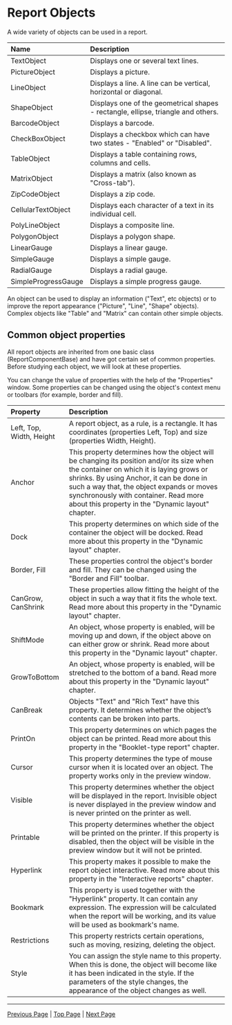 # Report Objects

A wide variety of objects can be used in a report.

| Name | Description |
|:-|:-|
| TextObject | Displays one or several text lines. |
| PictureObject | Displays a picture. |
| LineObject | Displays a line. A line can be vertical, horizontal or diagonal. |
| ShapeObject | Displays one of the geometrical shapes - rectangle, ellipse, triangle and others. |
| BarcodeObject | Displays a barcode. |
| CheckBoxObject | Displays a checkbox which can have two states - "Enabled" or "Disabled". |
| TableObject | Displays a table containing rows, columns and  cells. |
| MatrixObject | Displays a matrix (also known as "Cross-tab"). |
| ZipCodeObject | Displays a zip code. |
| CellularTextObject | Displays each character of a text in its individual cell. |
| PolyLineObject | Displays a composite line. |
| PolygonObject | Displays a polygon shape. |
| LinearGauge | Displays a linear gauge. |
| SimpleGauge | Displays a simple gauge. |
| RadialGauge | Displays a radial gauge. |
| SimpleProgressGauge | Displays a simple progress gauge. |

An object can be used to display an information ("Text", etc objects) or to improve the report appearance ("Picture", "Line", "Shape" objects). Complex objects like "Table" and "Matrix" can contain other simple objects.

## Common object properties

All report objects are inherited from one basic class (ReportComponentBase) and have got certain set of common properties. Before studying each object, we will look at these properties.

You can change the value of properties with the help of the "Properties" window. Some properties can be changed using the object's context menu or toolbars (for example, border and fill).

| Property | Description |
|:-|:-|
| Left, Top, Width, Height | A report object, as a rule, is a rectangle. It has coordinates (properties Left, Top) and size (properties Width, Height). |
| Anchor | This property determines how the object will be changing its position and/or its size when the container on which it is laying grows or shrinks. By using Anchor, it can be done in such a way that, the object expands or moves synchronously with container. Read more about this property in the "Dynamic layout" chapter. |
| Dock | This property determines on which side of the container the object will be docked. Read more about this property in the "Dynamic layout" chapter. |
| Border, Fill | These properties control the object's border and fill. They can be changed using the "Border and Fill" toolbar. |
| CanGrow, CanShrink | These properties allow fitting the height of the object in such a way that it fits the whole text. Read more about this property in the "Dynamic layout" chapter. |
| ShiftMode | An object, whose property is enabled, will be moving up and down, if the object above on can either grow or shrink. Read more about this property in the "Dynamic layout" chapter. |
| GrowToBottom | An object, whose property is enabled, will be stretched to the bottom of a band. Read more about this property in the "Dynamic layout" chapter. |
| CanBreak | Objects "Text" and "Rich Text" have this property. It determines whether the object’s contents can be broken into parts. |
| PrintOn | This property determines on which pages the object can be printed. Read more about this property in the "Booklet-type report" chapter. |
| Cursor | This property determines the type of mouse cursor when it is located over an object. The property works only in the preview window. |
| Visible | This property determines whether the object will be displayed in the report. Invisible object is never displayed in the preview window and is never printed on the printer as well. |
| Printable | This property determines whether the object will be printed on the printer. If this property is disabled, then the object will be visible in the preview window but it will not be printed. |
| Hyperlink | This property makes it possible to make the report object interactive. Read more about this property in the "Interactive reports" chapter. |
| Bookmark | This property is used together with the "Hyperlink" property. It can contain any expression. The expression will be calculated when the report will be working, and its value will be used as bookmark's name.
| Restrictions | This property restricts certain operations, such as moving, resizing, deleting the object. |
| Style | You can assign the style name to this property. When this is done, the object will become like it has been indicated in the style. If the parameters of the style changes, the appearance of the object changes as well. |

---

[Previous Page](ReportPages.md) | [Top Page](README.md) | [Next Page](Data.md)